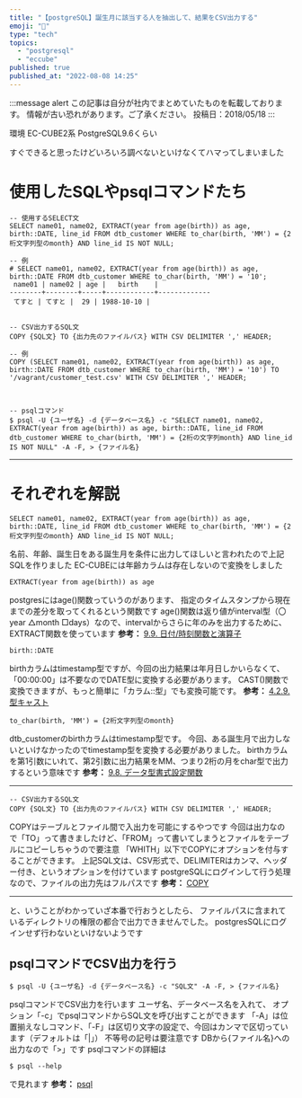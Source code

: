 ```yaml
---
title: "【postgreSQL】誕生月に該当する人を抽出して、結果をCSV出力する"
emoji: "👏"
type: "tech"
topics:
  - "postgresql"
  - "eccube"
published: true
published_at: "2022-08-08 14:25"
---
```


:::message alert
この記事は自分が社内でまとめていたものを転載しております。
情報が古い恐れがあります。ご了承ください。
投稿日：2018/05/18
:::

環境
EC-CUBE2系
PostgreSQL9.6くらい

すぐできると思ったけどいろいろ調べないといけなくてハマってしまいました


# 使用したSQLやpsqlコマンドたち


```
-- 使用するSELECT文
SELECT name01, name02, EXTRACT(year from age(birth)) as age, birth::DATE, line_id FROM dtb_customer WHERE to_char(birth, 'MM') = {2桁文字列型のmonth} AND line_id IS NOT NULL;

-- 例
# SELECT name01, name02, EXTRACT(year from age(birth)) as age, birth::DATE FROM dtb_customer WHERE to_char(birth, 'MM') = '10';
 name01 | name02 | age |   birth    |
--------+--------+-----+------------+-------------
 てすと | てすと |  29 | 1988-10-10 | 


-- CSV出力するSQL文
COPY {SQL文} TO {出力先のファイルパス} WITH CSV DELIMITER ',' HEADER;

-- 例
COPY (SELECT name01, name02, EXTRACT(year from age(birth)) as age, birth::DATE FROM dtb_customer WHERE to_char(birth, 'MM') = '10') TO '/vagrant/customer_test.csv' WITH CSV DELIMITER ',' HEADER;



-- psqlコマンド
$ psql -U {ユーザ名} -d {データベース名} -c "SELECT name01, name02, EXTRACT(year from age(birth)) as age, birth::DATE, line_id FROM dtb_customer WHERE to_char(birth, 'MM') = {2桁の文字列month} AND line_id IS NOT NULL" -A -F, > {ファイル名}
```

***

# それぞれを解説

```
SELECT name01, name02, EXTRACT(year from age(birth)) as age, birth::DATE, line_id FROM dtb_customer WHERE to_char(birth, 'MM') = {2桁文字列型のmonth} AND line_id IS NOT NULL;
```
名前、年齢、誕生日をある誕生月を条件に出力してほしいと言われたので上記SQLを作りました
EC-CUBEには年齢カラムは存在しないので変換をしました

```
EXTRACT(year from age(birth)) as age
```
postgresにはage()関数っていうのがあります、
指定のタイムスタンプから現在までの差分を取ってくれるという関数です
age()関数は返り値がinterval型（〇year △month □days）なので、intervalからさらに年のみを出力するために、EXTRACT関数を使っています
**参考：**  [9.9. 日付/時刻関数と演算子](https://www.postgresql.jp/document/9.6/html/functions-datetime.html) 


```
birth::DATE
```
birthカラムはtimestamp型ですが、今回の出力結果は年月日しかいらなくて、「00:00:00」は不要なのでDATE型に変換する必要があります。
CAST()関数で変換できますが、もっと簡単に「カラム::型」でも変換可能です。
**参考：**  [4.2.9. 型キャスト](https://www.postgresql.jp/document/9.6/html/sql-expressions.html) 


```
to_char(birth, 'MM') = {2桁文字列型のmonth}
```
dtb_customerのbirthカラムはtimestamp型です。
今回、ある誕生月で出力しないといけなかったのでtimestamp型を変換する必要がありました。
birthカラムを第1引数にいれて、第2引数に出力結果をMM、つまり2桁の月をchar型で出力するという意味です
 **参考：**  [9.8. データ型書式設定関数](https://www.postgresql.jp/document/9.6/html/functions-formatting.html) 

***

```
-- CSV出力するSQL文
COPY {SQL文} TO {出力先のファイルパス} WITH CSV DELIMITER ',' HEADER;
```
COPYはテーブルとファイル間で入出力を可能にするやつです
今回は出力なので「TO」って書きましたけど、「FROM」って書いてしまうとファイルをテーブルにコピーしちゃうので要注意
「WHITH」以下でCOPYにオプションを付与することができます。
上記SQL文は、CSV形式で、DELIMITERはカンマ、ヘッダー付き、というオプションを付けています
postgreSQLにログインして行う処理なので、ファイルの出力先はフルパスです
 **参考：**  [COPY](https://www.postgresql.jp/document/9.3/html/sql-copy.html) 

***

と、いうことがわかっていざ本番で行おうとしたら、
ファイルパスに含まれているディレクトリの権限の都合で出力できませんでした。
postgresSQLにログインせず行わないといけないようです


## psqlコマンドでCSV出力を行う

```
$ psql -U {ユーザ名} -d {データベース名} -c "SQL文" -A -F, > {ファイル名}
```
psqlコマンドでCSV出力を行います
ユーザ名、データベース名を入れて、
オプション「-c」でpsqlコマンドからSQL文を呼び出すことができます
「-A」は位置揃えなしコマンド、「-F」は区切り文字の設定で、今回はカンマで区切っています（デフォルトは「|」）
不等号の記号は要注意です
DBから{ファイル名}への出力なので「>」です
psqlコマンドの詳細は

```
$ psql --help
```
で見れます
 **参考：**  [psql](https://www.postgresql.jp/document/9.1/html/app-psql.html)